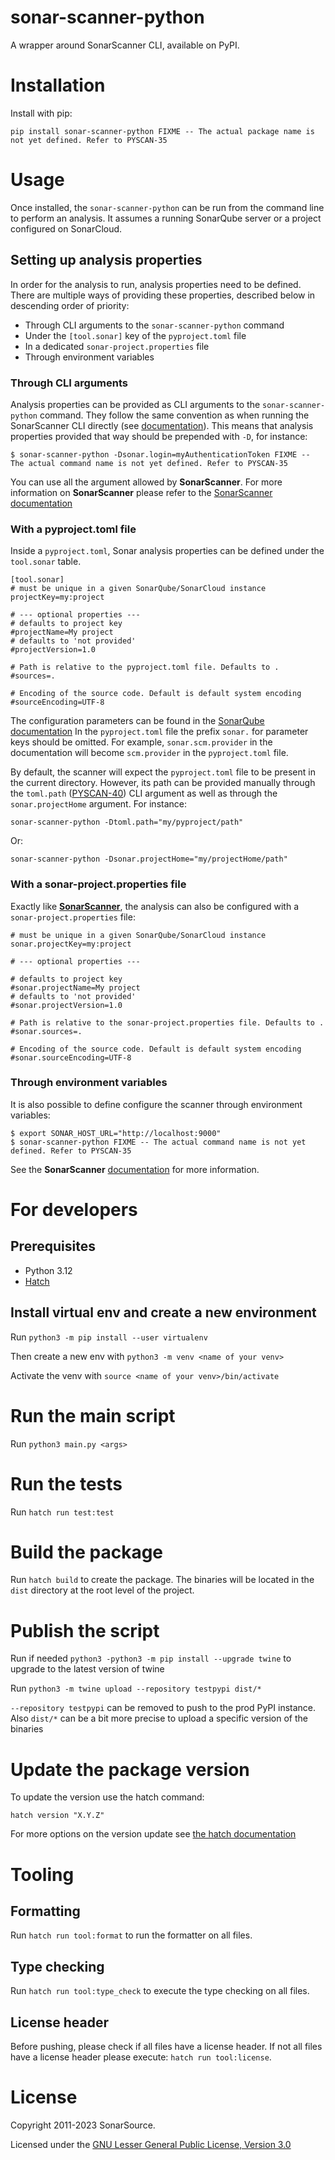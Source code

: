# sonar-scanner-python
A wrapper around SonarScanner CLI, available on PyPI.

# Installation

Install with pip:
```
pip install sonar-scanner-python FIXME -- The actual package name is not yet defined. Refer to PYSCAN-35
```

# Usage

Once installed, the `sonar-scanner-python` can be run from the command line to perform an analysis.
It assumes a running SonarQube server or a project configured on SonarCloud.

## Setting up analysis properties

In order for the analysis to run, analysis properties need to be defined. 
There are multiple ways of providing these properties, described below in descending order of priority:

* Through CLI arguments to the `sonar-scanner-python` command
* Under the `[tool.sonar]` key of the `pyproject.toml` file
* In a dedicated `sonar-project.properties` file
* Through environment variables

### Through CLI arguments

Analysis properties can be provided as CLI arguments to the `sonar-scanner-python` command.
They follow the same convention as when running the SonarScanner CLI directly 
(see [documentation](https://docs.sonarsource.com/sonarqube/9.9/analyzing-source-code/scanners/sonarscanner/#running-from-zip-file)).
This means that analysis properties provided that way should be prepended with `-D`, for instance:

```
$ sonar-scanner-python -Dsonar.login=myAuthenticationToken FIXME -- The actual command name is not yet defined. Refer to PYSCAN-35
```

You can use all the argument allowed by __SonarScanner__. 
For more information on __SonarScanner__ please refer to the [SonarScanner documentation](https://docs.sonarsource.com/sonarqube/9.9/analyzing-source-code/scanners/sonarscanner/)

### With a pyproject.toml file

Inside a `pyproject.toml`, Sonar analysis properties can be defined under the `tool.sonar` table.

```
[tool.sonar]
# must be unique in a given SonarQube/SonarCloud instance
projectKey=my:project

# --- optional properties ---
# defaults to project key
#projectName=My project
# defaults to 'not provided'
#projectVersion=1.0
 
# Path is relative to the pyproject.toml file. Defaults to .
#sources=.
 
# Encoding of the source code. Default is default system encoding
#sourceEncoding=UTF-8
```

The configuration parameters can be found in the [SonarQube documentation](https://docs.sonarsource.com/sonarqube/9.9/analyzing-source-code/analysis-parameters/)
In the `pyproject.toml` file the prefix `sonar.` for parameter keys should be omitted. 
For example, `sonar.scm.provider` in the documentation will become `scm.provider` in the `pyproject.toml` file.

By default, the scanner will expect the `pyproject.toml` file to be present in the current directory. 
However, its path can be provided manually through the `toml.path` ([PYSCAN-40](https://sonarsource.atlassian.net/jira/software/c/projects/PYSCAN/issues/PYSCAN-40)) CLI argument as well as through the `sonar.projectHome` argument. For instance:

```
sonar-scanner-python -Dtoml.path="my/pyproject/path"
```

Or:

```
sonar-scanner-python -Dsonar.projectHome="my/projectHome/path"
```

### With a sonar-project.properties file

Exactly like [__SonarScanner__](https://docs.sonarsource.com/sonarqube/9.9/analyzing-source-code/scanners/sonarscanner/),
the analysis can also be configured with a `sonar-project.properties` file:

```
# must be unique in a given SonarQube/SonarCloud instance
sonar.projectKey=my:project

# --- optional properties ---

# defaults to project key
#sonar.projectName=My project
# defaults to 'not provided'
#sonar.projectVersion=1.0
 
# Path is relative to the sonar-project.properties file. Defaults to .
#sonar.sources=.
 
# Encoding of the source code. Default is default system encoding
#sonar.sourceEncoding=UTF-8
```

### Through environment variables

It is also possible to define configure the scanner through environment variables:

```
$ export SONAR_HOST_URL="http://localhost:9000"
$ sonar-scanner-python FIXME -- The actual command name is not yet defined. Refer to PYSCAN-35
```

See the __SonarScanner__ [documentation](https://docs.sonarsource.com/sonarqube/9.9/analyzing-source-code/scanners/sonarscanner/) for more information.

# For developers

## Prerequisites

 - Python 3.12
 - [Hatch](https://hatch.pypa.io/latest/install/)

## Install virtual env and create a new environment

Run `python3 -m pip install --user virtualenv`

Then create a new env with `python3 -m venv <name of your venv>`

Activate the venv with `source <name of your venv>/bin/activate`

# Run the main script

Run `python3 main.py <args>`

# Run the tests

Run `hatch run test:test`

# Build the package

Run `hatch build` to create the package. 
The binaries will be located in the `dist` directory at the root level of the project.

# Publish the script

Run if needed `python3 -python3 -m pip install --upgrade twine` to upgrade to the latest version of twine

Run `python3 -m twine upload --repository testpypi dist/*` 

`--repository testpypi` can be removed to push to the prod PyPI instance.
Also `dist/*` can be a bit more precise to upload a specific version of the binaries

# Update the package version

To update the version use the hatch command:

```
hatch version "X.Y.Z"
```
For more options on the version update see [the hatch documentation](https://hatch.pypa.io/latest/version/)

# Tooling 
## Formatting 

Run `hatch run tool:format` to run the formatter on all files.

## Type checking

Run `hatch run tool:type_check` to execute the type checking on all files.

## License header

Before pushing, please check if all files have a license header.
If not all files have a license header please execute: `hatch run tool:license`.


# License

Copyright 2011-2023 SonarSource.

Licensed under the [GNU Lesser General Public License, Version 3.0](http://www.gnu.org/licenses/lgpl.txt)
